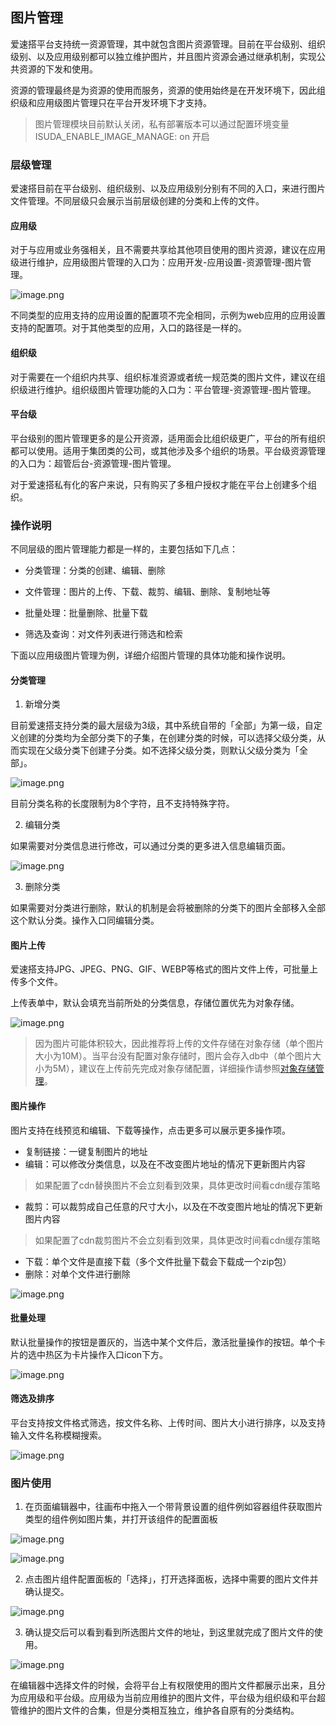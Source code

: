   
## 图片管理

爱速搭平台支持统一资源管理，其中就包含图片资源管理。目前在平台级别、组织级别、以及应用级别都可以独立维护图片，并且图片资源会通过继承机制，实现公共资源的下发和使用。

资源的管理最终是为资源的使用而服务，资源的使用始终是在开发环境下，因此组织级和应用级图片管理只在平台开发环境下才支持。

> 图片管理模块目前默认关闭，私有部署版本可以通过配置环境变量 ISUDA_ENABLE_IMAGE_MANAGE: on 开启

### 层级管理

爱速搭目前在平台级别、组织级别、以及应用级别分别有不同的入口，来进行图片文件管理。不同层级只会展示当前层级创建的分类和上传的文件。

#### 应用级

对于与应用或业务强相关，且不需要共享给其他项目使用的图片资源，建议在应用级进行维护，应用级图片管理的入口为：应用开发-应用设置-资源管理-图片管理。 

![image.png](https://bce.bdstatic.com/doc/bce-doc/ISUDA/image_fa8302b.png)

不同类型的应用支持的应用设置的配置项不完全相同，示例为web应用的应用设置支持的配置项。对于其他类型的应用，入口的路径是一样的。

#### 组织级

对于需要在一个组织内共享、组织标准资源或者统一规范类的图片文件，建议在组织级进行维护。组织级图片管理功能的入口为：平台管理-资源管理-图片管理。

#### 平台级

平台级别的图片管理更多的是公开资源，适用面会比组织级更广，平台的所有组织都可以使用。适用于集团类的公司，或其他涉及多个组织的场景。平台级资源管理的入口为：超管后台-资源管理-图片管理。

对于爱速搭私有化的客户来说，只有购买了多租户授权才能在平台上创建多个组织。

### 操作说明
不同层级的图片管理能力都是一样的，主要包括如下几点：

- 分类管理：分类的创建、编辑、删除

- 文件管理：图片的上传、下载、裁剪、编辑、删除、复制地址等

- 批量处理：批量删除、批量下载

- 筛选及查询：对文件列表进行筛选和检索

下面以应用级图片管理为例，详细介绍图片管理的具体功能和操作说明。

#### 分类管理

1. 新增分类

目前爱速搭支持分类的最大层级为3级，其中系统自带的「全部」为第一级，自定义创建的分类均为全部分类下的子集，在创建分类的时候，可以选择父级分类，从而实现在父级分类下创建子分类。如不选择父级分类，则默认父级分类为「全部」。

![image.png](https://bce.bdstatic.com/doc/bce-doc/ISUDA/image_a8381c9.png)

目前分类名称的长度限制为8个字符，且不支持特殊字符。

2. 编辑分类

如果需要对分类信息进行修改，可以通过分类的更多进入信息编辑页面。

![image.png](https://bce.bdstatic.com/doc/bce-doc/ISUDA/image_908c4e3.png)

3. 删除分类

如果需要对分类进行删除，默认的机制是会将被删除的分类下的图片全部移入全部这个默认分类。操作入口同编辑分类。

#### 图片上传

爱速搭支持JPG、JPEG、PNG、GIF、WEBP等格式的图片文件上传，可批量上传多个文件。

上传表单中，默认会填充当前所处的分类信息，存储位置优先为对象存储。

![image.png](https://bce.bdstatic.com/doc/bce-doc/ISUDA/image_de69858.png)

> 因为图片可能体积较大，因此推荐将上传的文件存储在对象存储（单个图片大小为10M）。当平台没有配置对象存储时，图片会存入db中（单个图片大小为5M），建议在上传前先完成对象存储配置，详细操作请参照[对象存储管理](../对象存储/对象存储管理.md)。

#### 图片操作

图片支持在线预览和编辑、下载等操作，点击更多可以展示更多操作项。

* 复制链接：一键复制图片的地址
* 编辑：可以修改分类信息，以及在不改变图片地址的情况下更新图片内容
> 如果配置了cdn替换图片不会立刻看到效果，具体更改时间看cdn缓存策略 
* 裁剪：可以裁剪成自己任意的尺寸大小，以及在不改变图片地址的情况下更新图片内容
> 如果配置了cdn裁剪图片不会立刻看到效果，具体更改时间看cdn缓存策略 
* 下载：单个文件是直接下载（多个文件批量下载会下载成一个zip包）
* 删除：对单个文件进行删除

![image.png](https://bce.bdstatic.com/doc/bce-doc/ISUDA/image_22d50c6.png)



#### 批量处理

默认批量操作的按钮是置灰的，当选中某个文件后，激活批量操作的按钮。单个卡片的选中热区为卡片操作入口icon下方。

![image.png](https://bce.bdstatic.com/doc/bce-doc/ISUDA/image_cf40add.png)

#### 筛选及排序

平台支持按文件格式筛选，按文件名称、上传时间、图片大小进行排序，以及支持输入文件名称模糊搜索。

![image.png](https://bce.bdstatic.com/doc/bce-doc/ISUDA/image_b94c3c6.png)

### 图片使用

1. 在页面编辑器中，往画布中拖入一个带背景设置的组件例如容器组件获取图片类型的组件例如图片集，并打开该组件的配置面板

![image.png](https://bce.bdstatic.com/doc/bce-doc/ISUDA/image_31263e0.png)

![image.png](https://bce.bdstatic.com/doc/bce-doc/ISUDA/image_74e8c08.png)

2. 点击图片组件配置面板的「选择」，打开选择面板，选择中需要的图片文件并确认提交。

![image.png](https://bce.bdstatic.com/doc/bce-doc/ISUDA/image_86f22ec.png)

3. 确认提交后可以看到看到所选图片文件的地址，到这里就完成了图片文件的使用。

![image.png](https://bce.bdstatic.com/doc/bce-doc/ISUDA/image_f999296.png)

在编辑器中选择文件的时候，会将平台上有权限使用的图片文件都展示出来，且分为应用级和平台级。应用级为当前应用维护的图片文件，平台级为组织级和平台超管维护的图片文件的合集，但是分类相互独立，维护各自原有的分类结构。